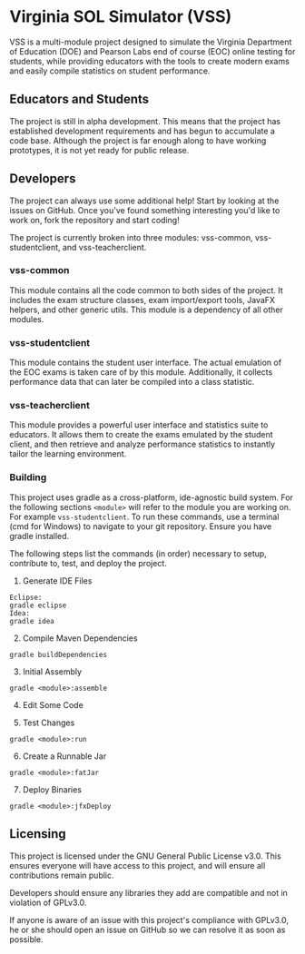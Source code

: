 # Virginia SOL Simulator (VSS)

VSS is a multi-module project designed to simulate the Virginia Department of Education (DOE) and Pearson Labs end of course (EOC) online testing for students, while providing educators with the tools to create modern exams and easily compile statistics on student performance.

## Educators and Students

The project is still in alpha development. This means that the project has established development requirements and has begun to accumulate a code base. Although the project is far enough along to have working prototypes, it is not yet ready for public release.

## Developers

The project can always use some additional help! Start by looking at the issues on GitHub. Once you've found something interesting you'd like to work on, fork the repository and start coding!

The project is currently broken into three modules: vss-common, vss-studentclient, and vss-teacherclient.

### vss-common

This module contains all the code common to both sides of the project. It includes the exam structure classes, exam import/export tools, JavaFX helpers, and other generic utils. This module is a dependency of all other modules.

### vss-studentclient

This module contains the student user interface. The actual emulation of the EOC exams is taken care of by this module. Additionally, it collects performance data that can later be compiled into a class statistic.

### vss-teacherclient

This module provides a powerful user interface and statistics suite to educators. It allows them to create the exams emulated by the student client, and then retrieve and analyze performance statistics to instantly tailor the learning environment.

### Building

This project uses gradle as a cross-platform, ide-agnostic build system. For the following sections `<module>` will refer to the module you are working on. For example `vss-studentclient`. To run these commands, use a terminal (cmd for Windows) to navigate to your git repository. Ensure you have gradle installed.

The following steps list the commands (in order) necessary to setup, contribute to, test, and deploy the project.

1) Generate IDE Files

```
Eclipse:
gradle eclipse
Idea:
gradle idea
```

2) Compile Maven Dependencies

```
gradle buildDependencies
```

3) Initial Assembly

```
gradle <module>:assemble
```

4) Edit Some Code

5) Test Changes

```
gradle <module>:run
```

6) Create a Runnable Jar
```
gradle <module>:fatJar
```

7) Deploy Binaries
```
gradle <module>:jfxDeploy
```

## Licensing

This project is licensed under the GNU General Public License v3.0. This ensures everyone will have access to this project, and will ensure all contributions remain public.

Developers should ensure any libraries they add are compatible and not in violation of GPLv3.0.

If anyone is aware of an issue with this project's compliance with GPLv3.0, he or she should open an issue on GitHub so we can resolve it as soon as possible.
